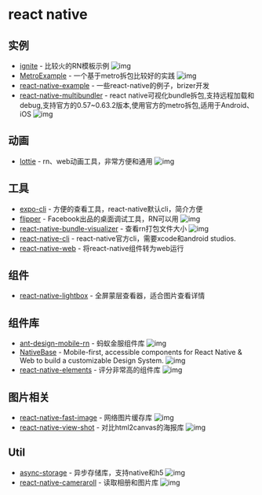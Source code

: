 # react native

## 实例

- [ignite](https://github.com/infinitered/ignite) - 比较火的RN模板示例 ![img](https://img.shields.io/github/stars/infinitered/ignite)
- [MetroExample](https://github.com/yxyhail/MetroExample) - 一个基于metro拆包比较好的实践 ![img](https://img.shields.io/github/stars/yxyhail/MetroExample)
- [react-native-example](https://github.com/FunnyLiu/react-native-example) - 一些react-native的例子，brizer开发
- [react-native-multibundler](https://github.com/smallnew/react-native-multibundler) - react native可视化bundle拆包,支持远程加载和debug,支持官方的0.57~0.63.2版本,使用官方的metro拆包,适用于Android、iOS ![img](https://img.shields.io/github/stars/smallnew/react-native-multibundler)

## 动画

- [lottie](https://github.com/airbnb/lottie) - rn、web动画工具，非常方便和通用 ![img](https://img.shields.io/github/stars/airbnb/lottie)

## 工具

- [expo-cli](https://github.com/expo/expo-cli) - 方便的查看工具，react-native默认cli，简介方便
- [flipper](https://github.com/facebook/flipper) - Facebook出品的桌面调试工具，RN可以用 ![img](https://img.shields.io/github/stars/facebook/flipper)
- [react-native-bundle-visualizer](https://github.com/IjzerenHein/react-native-bundle-visualizer) - 查看rn打包文件大小  ![img](https://img.shields.io/github/stars/IjzerenHein/react-native-bundle-visualizer)
- [react-native-cli](https://www.npmjs.com/package/react-native-cli) - react-native官方cli，需要xcode和android studios.
- [react-native-web](https://github.com/necolas/react-native-web) - 将react-native组件转为web运行




## 组件

- [react-native-lightbox](https://github.com/oblador/react-native-lightbox) - 全屏蒙层查看器，适合图片查看详情

## 组件库

- [ant-design-mobile-rn](https://github.com/ant-design/ant-design-mobile-rn) - 蚂蚁金服组件库 ![img](https://img.shields.io/github/stars/ant-design/ant-design-mobile-rn)
- [NativeBase](https://github.com/GeekyAnts/NativeBase) - Mobile-first, accessible components for React Native &amp; Web to build a customizable Design System. ![img](https://img.shields.io/github/stars/GeekyAnts/NativeBase)
- [react-native-elements](https://github.com/react-native-elements/react-native-elements) - 评分非常高的组件库 ![img](https://img.shields.io/github/stars/react-native-elements/react-native-elements)


## 图片相关

- [react-native-fast-image](https://github.com/DylanVann/react-native-fast-image) - 网络图片缓存库 ![img](https://img.shields.io/github/stars/DylanVann/react-native-fast-image)
- [react-native-view-shot](https://github.com/gre/react-native-view-shot) - 对比html2canvas的海报库 ![img](https://img.shields.io/github/stars/gre/react-native-view-shot)

## Util

- [async-storage](https://github.com/react-native-async-storage/async-storage#readme) - 异步存储库，支持native和h5 ![img](https://img.shields.io/github/stars/react-native-async-storage/async-storage#readme)
- [react-native-cameraroll](https://github.com/react-native-cameraroll/react-native-cameraroll) - 读取相册和图片库 ![img](https://img.shields.io/github/stars/react-native-cameraroll/react-native-cameraroll)